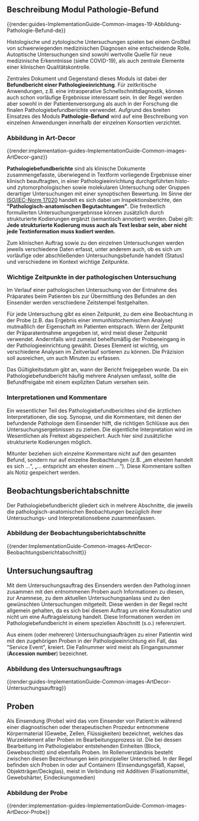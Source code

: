## Beschreibung Modul Pathologie-Befund


{{render:guides-ImplementationGuide-Common-images-19-Abbildung-Pathologie-Befund-de}}

Histologische und zytologische Untersuchungen spielen bei einem Großteil von schwerwiegenden medizinischen Diagnosen eine entscheidende Rolle. Autoptische Untersuchungen sind sowohl wertvolle Quelle für neue medizinische Erkenntnisse (siehe COVID-19), als auch zentrale Elemente einer klinischen Qualitätskontrolle.  

Zentrales Dokument und Gegenstand dieses Moduls ist dabei der **Befundbericht einer Pathologieeinrichtung**. Für zeitkritische Anwendungen, z.B. eine intraoperative Schnellschnittdiagnostik, können auch schon vorläufige Ergebnisse interessant sein. In der Regel werden aber sowohl in der Patientenversorgung als auch in der Forschung die finalen Pathologiebefundberichte verwendet. Aufgrund des breiten Einsatzes des Moduls **Pathologie-Befund** wird auf eine Beschreibung von einzelnen Anwendungen innerhalb der einzelnen Konsortien verzichtet. 

### Abbildung in Art-Decor

{{render:implementation-guides-ImplementationGuide-Common-images-ArtDecor-ganz}}

**Pathologiebefundberichte** sind als klinische Dokumente zusammengefasste, überwiegend in Textform vorliegende Ergebnisse einer klinisch beauftragten, in einer Pathologieeinrichtung durchgeführten histo- und zytomorphologischen sowie molekularen Untersuchung oder Gruppen derartiger Untersuchungen mit einer synoptischen Bewertung. Im Sinne der [ISO/IEC-Norm 17020](https://www.din.de/de/mitwirken/normenausschuesse/nqsz/veroeffentlichungen/wdc-beuth:din21:146320816) handelt es sich dabei um Inspektionsberichte, den **"Pathologisch-anatomischen Begutachtungen"**. Die freitextlich formulierten Untersuchungsergebnisse können zusätzlich durch strukturierte Kodierungen ergänzt (semantisch annotiert) werden. Dabei gilt: **Jede strukturierte Kodierung muss auch als Text lesbar sein, aber nicht jede Textinformation muss kodiert werden.**  

Zum klinischen Auftrag sowie zu den einzelnen Untersuchungen werden jeweils verschiedene Daten erfasst, unter anderem auch, ob es sich um vorläufige oder abschließenden Untersuchungsbefunde handelt (Status) und verschiedene im Kontext wichtige Zeitpunkte. 

### Wichtige Zeitpunkte in der pathologischen Untersuchung 

Im Verlauf einer pathologischen Untersuchung von der Entnahme des Präparates beim Patienten bis zur Übermittlung des Befundes an den Einsender werden verschiedene Zeitstempel festgehalten. 

Für jede Untersuchung gibt es einen Zeitpunkt, zu dem eine Beobachtung in der Probe (z.B. das Ergebnis einer immunhistochemischen Analyse) mutmaßlich der Eigenschaft im Patienten entsprach. Wenn der Zeitpunkt der Präparatentnahme angegeben ist, wird meist dieser Zeitpunkt verwendet. Andernfalls wird zumeist behelfsmäßig der Probeneingang in der Pathologieeinrichtung gewählt. Dieses Element ist wichtig, um verschiedene Analysen im Zeitverlauf sortieren zu können. Die Präzision soll ausreichen, um auch Minuten zu erfassen. 

Das Gültigkeitsdatum gibt an, wann der Bericht freigegeben wurde. Da ein Pathologiebefundbericht häufig mehrere Analysen umfasst, sollte die Befundfreigabe mit einem expliziten Datum versehen sein. 

### Interpretationen und Kommentare

Ein wesentlicher Teil des Pathologiebefundberichtes sind die ärztlichen Interpretationen, die sog. Synopse, und die Kommentare, mit denen der befundende Pathologe dem Einsender hilft, die richtigen Schlüsse aus den Untersuchungsergebnissen zu ziehen. Die eigentliche Interpretation wird im Wesentlichen als Freitext abgespeichert. Auch hier sind zusätzliche strukturierte Kodierungen möglich. 

Mitunter beziehen sich einzelne Kommentare nicht auf den gesamten Befund, sondern nur auf einzelne Beobachtungen (z.B. „am ehesten handelt es sich …“, „… entspricht am ehesten einem …“). Diese Kommentare sollten als Notiz gespeichert werden.  

## Beobachtungsberichtabschnitte

Der Pathologiebefundbericht gliedert sich in mehrere Abschnitte, die jeweils die pathologisch-anatomischen Beobachtungen bezüglich ihrer Untersuchungs- und Interpretationsebene zusammenfassen.

### Abbildung der Beobachtungsberichtabschnitte 

{{render:ImplementationGuide-Common-images-ArtDecor-Beobachtungsberichtabschnitt}}

## Untersuchungsauftrag

Mit dem Untersuchungsauftrag des Einsenders werden den Patholog:innen zusammen mit den entnommenen Proben auch Informationen zu diesen, zur Anamnese, zu dem aktuellen Untersuchungsanlass und zu den gewünschten Untersuchungen mitgeteilt. Diese werden in der Regel recht allgemein gehalten, da es sich bei diesem Auftrag um eine Konsultation und nicht um eine Auftragsleistung handelt. Diese Informationen werden im Pathologiebefundbericht in einem speziellen Abschnitt (s.o.) referenziert.

Aus einem (oder mehreren) Untersuchungsaufträgen zu einer Patientin wird mit den zugehörigen Proben in der Pathologieeinrichtung ein Fall, das "Service Event", kreiert. Die Fallnummer wird meist als Eingangsnummer (**Accession number**) bezeichnet.

### Abbildung des Untersuchungsauftrags

{{render:guides-ImplementationGuide-Common-images-ArtDecor-Untersuchungsauftrag}}


## Proben

Als Einsendung (Probe) wird das vom Einsender von Patient:in während einer diagnostischen oder therapeutischen Prozedur entnommene Körpermaterial (Gewebe, Zellen, Flüssigkeiten) bezeichnet, welches das Wurzelelement aller Proben im Bearbeitungsprozess ist. Die bei dessen Bearbeitung im Pathologielabor entstehenden Einheiten (Block, Gewebsschnitt) sind ebenfalls Proben. Im Rollenverständnis besteht zwischen diesen Bezeichnungen kein prinzipieller Unterschied. In der Regel befinden sich Proben in oder auf Containern (Einsendungsgefäß, Kapsel, Objektträger/Deckglas), meist in Verbindung mit Additiven (Fixationsmittel, Gewebshärter, Eindeckungsmedien) 

### Abbildung der Probe 

{{render:implementation-guides-ImplementationGuide-Common-images-ArtDecor-Probe}}
